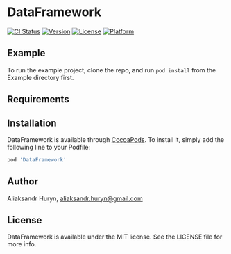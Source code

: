 # DataFramework

[![CI Status](https://img.shields.io/travis/Ligr/DataFramework.svg?style=flat)](https://travis-ci.org/Ligr/DataFramework)
[![Version](https://img.shields.io/cocoapods/v/DataFramework.svg?style=flat)](https://cocoapods.org/pods/DataFramework)
[![License](https://img.shields.io/cocoapods/l/DataFramework.svg?style=flat)](https://cocoapods.org/pods/DataFramework)
[![Platform](https://img.shields.io/cocoapods/p/DataFramework.svg?style=flat)](https://cocoapods.org/pods/DataFramework)

## Example

To run the example project, clone the repo, and run `pod install` from the Example directory first.

## Requirements

## Installation

DataFramework is available through [CocoaPods](https://cocoapods.org). To install
it, simply add the following line to your Podfile:

```ruby
pod 'DataFramework'
```

## Author

Aliaksandr Huryn, aliaksandr.huryn@gmail.com

## License

DataFramework is available under the MIT license. See the LICENSE file for more info.
